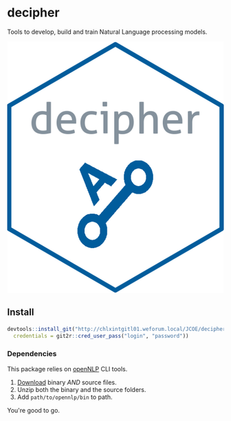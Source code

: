 # decipher

Tools to develop, build and train Natural Language processing models.

![decipher sticker](decipher_sticker.png)

## Install

```r
devtools::install_git("http://chlxintgitl01.weforum.local/JCOE/decipher.git",
  credentials = git2r::cred_user_pass("login", "password"))
```

### Dependencies

This package relies on [openNLP](http://opennlp.apache.org/) CLI tools.

1. [Download](http://opennlp.apache.org/download.html) binary *AND* source files.
2. Unzip both the binary and the source folders.
3. Add `path/to/opennlp/bin` to path.

You're good to go.
